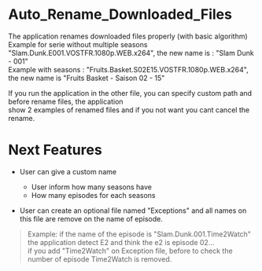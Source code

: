 # Auto_Rename_Downloaded_Files
The application renames downloaded files properly (with basic algorithm)  
Example for serie without multiple seasons "Slam.Dunk.E001.VOSTFR.1080p.WEB.x264", the new name is : "Slam Dunk - 001"  
Example with seasons : "Fruits.Basket.S02E15.VOSTFR.1080p.WEB.x264", the new name is "Fruits Basket - Saison 02 - 15"  
  
If you run the application in the other file, you can specify custom path and before rename files, the application  
show 2 examples of renamed files and if you not want you cant cancel the rename.

# Next Features

* User can give a custom name
    * User inform how many seasons have
    * How many episodes for each seasons

* User can create an optional file named "Exceptions" and all names on this file are remove on the name of episode.  
> Example: if the name of the episode is "Slam.Dunk.001.Time2Watch" the application detect E2 and think the e2 is episode 02...  
> if you add "Time2Watch" on Exception file, before to check the number of episode Time2Watch is removed.